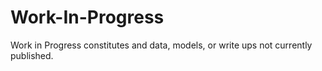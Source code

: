 # Work-In-Progress
Work in Progress constitutes and data, models, or write ups not currently published.
